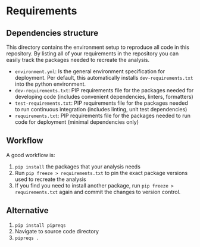 # Requirements

## Dependencies structure
This directory contains the environment setup to reproduce all code in this repository. By listing all of your requirements
in the repository you can easily track the packages needed to recreate the analysis.

- `environment.yml`: Is the general environment specification for deployment. Per default, this automatically installs `dev-requirements.txt` into the python environment.
- `dev-requirements.txt`: PIP requirements file for the packages needed for developing code (includes convenient dependencies, linters, formatters)  
- `test-requirements.txt`: PIP requirements file for the packages needed to run continuous integration (includes linting, unit test dependencies)  
- `requirements.txt`: PIP requirements file for the packages needed to run code for deployment (minimal dependencies only)  

## Workflow
A good workflow is:
1. `pip install` the packages that your analysis needs
2. Run `pip freeze > requirements.txt` to pin the exact package versions used to recreate the analysis
3. If you find you need to install another package, run `pip freeze > requirements.txt` again and commit the changes to version control.

## Alternative
1. `pip install pipreqs`
2. Navigate to source code directory
3. `pipreqs .`
